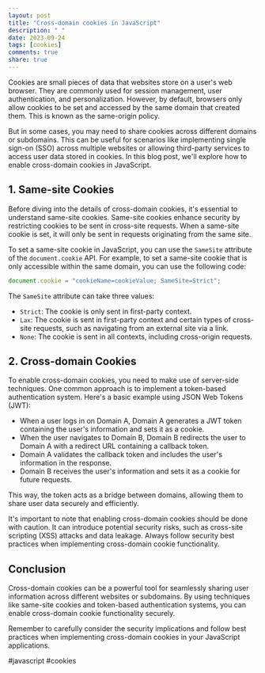 ```yaml
---
layout: post
title: "Cross-domain cookies in JavaScript"
description: " "
date: 2023-09-24
tags: [cookies]
comments: true
share: true
---
```


Cookies are small pieces of data that websites store on a user's web browser. They are commonly used for session management, user authentication, and personalization. However, by default, browsers only allow cookies to be set and accessed by the same domain that created them. This is known as the same-origin policy.

But in some cases, you may need to share cookies across different domains or subdomains. This can be useful for scenarios like implementing single sign-on (SSO) across multiple websites or allowing third-party services to access user data stored in cookies. In this blog post, we'll explore how to enable cross-domain cookies in JavaScript.

## 1. Same-site Cookies

Before diving into the details of cross-domain cookies, it's essential to understand same-site cookies. Same-site cookies enhance security by restricting cookies to be sent in cross-site requests. When a same-site cookie is set, it will only be sent in requests originating from the same site.

To set a same-site cookie in JavaScript, you can use the `SameSite` attribute of the `document.cookie` API. For example, to set a same-site cookie that is only accessible within the same domain, you can use the following code:

```javascript
document.cookie = "cookieName=cookieValue; SameSite=Strict";
```

The `SameSite` attribute can take three values:
- `Strict`: The cookie is only sent in first-party context.
- `Lax`: The cookie is sent in first-party context and certain types of cross-site requests, such as navigating from an external site via a link.
- `None`: The cookie is sent in all contexts, including cross-origin requests.

## 2. Cross-domain Cookies

To enable cross-domain cookies, you need to make use of server-side techniques. One common approach is to implement a token-based authentication system. Here's a basic example using JSON Web Tokens (JWT):

- When a user logs in on Domain A, Domain A generates a JWT token containing the user's information and sets it as a cookie.
- When the user navigates to Domain B, Domain B redirects the user to Domain A with a redirect URL containing a callback token.
- Domain A validates the callback token and includes the user's information in the response.
- Domain B receives the user's information and sets it as a cookie for future requests.

This way, the token acts as a bridge between domains, allowing them to share user data securely and efficiently.

It's important to note that enabling cross-domain cookies should be done with caution. It can introduce potential security risks, such as cross-site scripting (XSS) attacks and data leakage. Always follow security best practices when implementing cross-domain cookie functionality.

## Conclusion

Cross-domain cookies can be a powerful tool for seamlessly sharing user information across different websites or subdomains. By using techniques like same-site cookies and token-based authentication systems, you can enable cross-domain cookie functionality securely.

Remember to carefully consider the security implications and follow best practices when implementing cross-domain cookies in your JavaScript applications.

#javascript #cookies